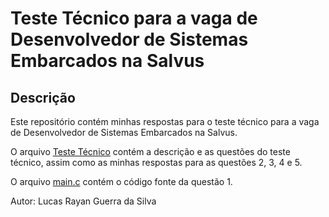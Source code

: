 # Teste Técnico para a vaga de Desenvolvedor de Sistemas Embarcados na Salvus

## Descrição

Este repositório contém minhas respostas para o teste técnico para a vaga de Desenvolvedor de Sistemas Embarcados na Salvus.

O arquivo [Teste Técnico](Teste_Técnico-Lucas_Rayan_Guerra_da_Silva.pdf) contém a descrição e as questões do teste técnico, assim como as minhas respostas para as questões 2, 3, 4 e 5.

O arquivo [main.c](main.c) contém o código fonte da questão 1.

Autor: Lucas Rayan Guerra da Silva

